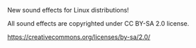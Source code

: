 New sound effects for Linux distributions!

All sound effects are copyrighted under CC BY-SA 2.0 license.

https://creativecommons.org/licenses/by-sa/2.0/
